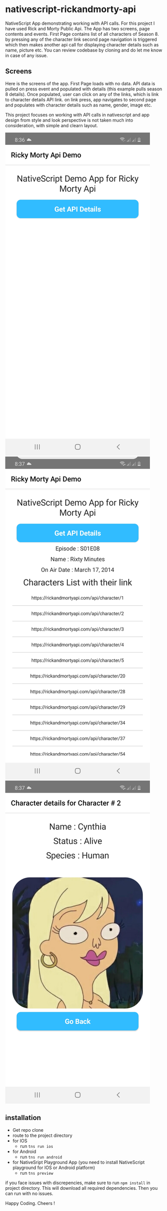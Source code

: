 # nativescript-rickandmorty-api
NativeScript App demonstrating working with API calls. For this project I have used Rick and Morty Public Api. The App has two screens, page contents and events. First Page contains list of all characters of Season 8. by pressing any of the character link second page navigation is triggered which then makes another api call for displaying character details such as name, picture etc. You can review codebase by cloning and do let me know in case of any issue.

## Screens
Here is the screens of the app. First Page loads with no data. API data is pulled on press event and populated with details (this example pulls season 8 details). Once populated, user can click on any of the links, which is link to character details API link. on link press, app navigates to second page and populates with character details such as name, gender, image etc. 

This project focuses on working with API calls in nativescript and app design from style and look perspective is not taken much into consideration, with simple and clearn layout. 

![main-page](main-page.jpg) ![main-page-details](main-page-details.jpg) ![character-details-page](character-details-page.jpg)

## installation 

* Get repo clone
* route to the project directory
* for IOS
  * run `tns run ios`
* for Android
  * run `tns run android`
* for NativeSript Playground App (you need to install NativeScript playground for IOS or Android platform)
  * run `tns preview`


if you face issues with discrepencies, make sure to run `npm install` in project directory. This will download all required dependencies. Then you can run with no issues. 

Happy Coding. Cheers ! 
